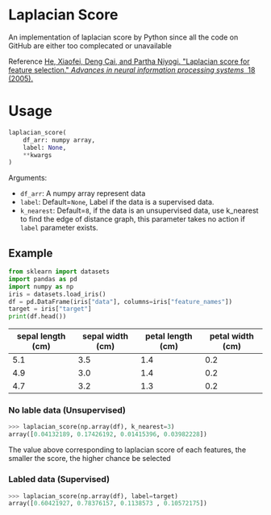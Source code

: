# Laplacian Score
An implementation of laplacian score by Python since all the code on GitHub are either too complecated or unavailable

Reference
[He, Xiaofei, Deng Cai, and Partha Niyogi. "Laplacian score for feature selection." *Advances in neural information processing systems*
         18 (2005).](https://proceedings.neurips.cc/paper/2005/file/b5b03f06271f8917685d14cea7c6c50a-Paper.pdf)


# Usage

```python
laplacian_score(
    df_arr: numpy array,
    label: None,
    **kwargs
)
```
Arguments:
* `df_arr`: A numpy array represent data
* `label`: Default=`None`, Label if the data is a supervised data.
* `k_nearest`: Default=`8`, if the data is an unsupervised data, use k_nearest to find the edge of distance graph, this parameter takes no action if `label` parameter exists.


## Example
```python
from sklearn import datasets
import pandas as pd
import numpy as np
iris = datasets.load_iris()
df = pd.DataFrame(iris["data"], columns=iris["feature_names"])
target = iris["target"]
print(df.head())
```
| sepal length (cm) | sepal width (cm) | petal length (cm) | petal width (cm) |
|-------------------------|------------------|-------------------|------------------|
| 5.1                     | 3.5              | 1.4               | 0.2              |
| 4.9                     | 3.0              | 1.4               | 0.2              |
| 4.7                     | 3.2              | 1.3               | 0.2              |

### No lable data (Unsupervised)
```python
>>> laplacian_score(np.array(df), k_nearest=3)
array([0.04132189, 0.17426192, 0.01415396, 0.03982228])
```
The value above corresponding to laplacian score of each features, the smaller the score, the higher chance be selected

### Labled data (Supervised)
```python
>>> laplacian_score(np.array(df), label=target)
array([0.60421927, 0.78376157, 0.1138573 , 0.10572175])
```
